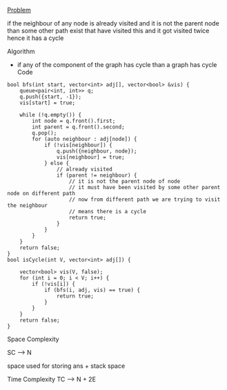 [Problem](https://www.geeksforgeeks.org/problems/detect-cycle-in-an-undirected-graph/1?itm_source=geeksforgeeks&itm_medium=article&itm_campaign=bottom_sticky_on_article)


if the neighbour of any node is already visited and it is not the parent node than some other path exist that have visited this and it got visited twice hence it has a cycle

Algorithm
- if any of the component of the graph has cycle than a graph has cycle
Code 

```
bool bfs(int start, vector<int> adj[], vector<bool> &vis) {
	queue<pair<int, int>> q;
	q.push({start, -1});
	vis[start] = true;

	while (!q.empty()) {
		int node = q.front().first;
		int parent = q.front().second;
		q.pop();
		for (auto neighbour : adj[node]) {
			if (!vis[neighbour]) {
				q.push({neighbour, node});
				vis[neighbour] = true;
			} else {
				// already visited
				if (parent != neighbour) {
					// it is not the parent node of node
					// it must have been visited by some other parent node on different path
					// now from different path we are trying to visit the neighbour
					// means there is a cycle
					return true;
				}
			}
		}
	}
	return false;
}
bool isCycle(int V, vector<int> adj[]) {

	vector<bool> vis(V, false);
	for (int i = 0; i < V; i++) {
		if (!vis[i]) {
			if (bfs(i, adj, vis) == true) {
				return true;
			}
		}
	}
	return false;
}
```



Space Complexity

SC --> N 

space used for storing ans + stack space

Time Complexity
TC --> N + 2E
